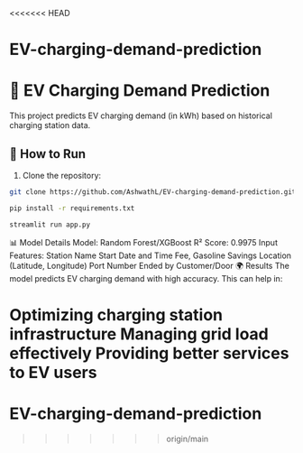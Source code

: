 <<<<<<< HEAD
# EV-charging-demand-prediction

# 🚗 EV Charging Demand Prediction

This project predicts EV charging demand (in kWh) based on historical charging station data.

## 🚀 How to Run
1. Clone the repository:
```bash
git clone https://github.com/AshwathL/EV-charging-demand-prediction.git

pip install -r requirements.txt

streamlit run app.py
```

📊 Model Details
Model: Random Forest/XGBoost
R² Score: 0.9975
Input Features:
Station Name
Start Date and Time
Fee, Gasoline Savings
Location (Latitude, Longitude)
Port Number
Ended by Customer/Door
🌍 Results
The model predicts EV charging demand with high accuracy. This can help in:

Optimizing charging station infrastructure
Managing grid load effectively
Providing better services to EV users
=======
# EV-charging-demand-prediction
>>>>>>> origin/main
